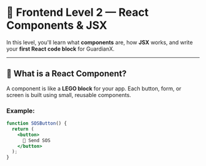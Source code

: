 # 🧩 Frontend Level 2 — React Components & JSX

In this level, you'll learn what **components** are, how **JSX** works, and write your **first React code block** for GuardianX.

---

## 🧱 What is a React Component?

A component is like a **LEGO block** for your app.
Each button, form, or screen is built using small, reusable components.

### Example:
```jsx
function SOSButton() {
  return (
    <button>
      🚨 Send SOS
    </button>
  );
}
